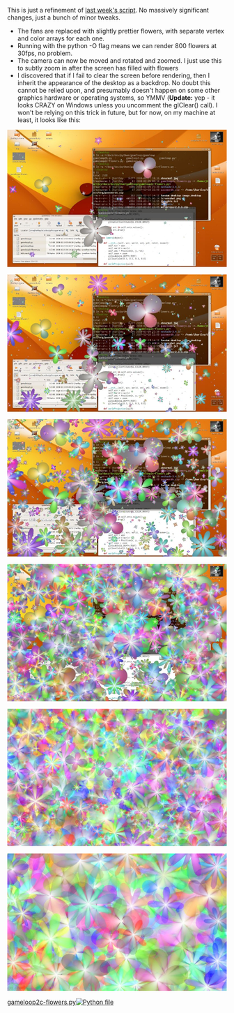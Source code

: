 <!--
.. title: pyglet week 3 : Some Pretty Flowers
.. slug: pyglet-week-3-some-pretty-flowers
.. date: 2008-02-25 01:35:33-06:00
.. tags: geek,software,python,graphics
-->


This is just a refinement of [last week's
script](/pyglet-week-2-better-vertex-throughput). No massively significant changes,
just a bunch of minor tweaks.

-   The fans are replaced with slightly prettier flowers, with separate
    vertex and color arrays for each one.
-   Running with the python -O flag means we can render 800 flowers at
    30fps, no problem.
-   The camera can now be moved and rotated and zoomed. I just use this
    to subtly zoom in after the screen has filled with flowers
-   I discovered that if I fail to clear the screen before rendering,
    then I inherit the appearance of the desktop as a backdrop. No doubt
    this cannot be relied upon, and presumably doesn't happen on some
    other graphics hardware or operating systems, so YMMV (**Update:**
    yep - it looks CRAZY on Windows unless you uncomment the glClear()
    call). I won't be relying on this trick in future, but for now, on
    my machine at least, it looks like this:

![flowers1](/files/2008/02/screenshot-flowers1.jpg)

![flowers2](/files/2008/02/screenshot-flowers2.jpg)

![flowers3](/files/2008/02/screenshot-flowers3.jpg)

![flowers4](/files/2008/02/screenshot-flowers4.jpg)

![flowers5](/files/2008/02/screenshot-flowers5.jpg)

![flowers6](/files/2008/02/screenshot-flowers6.jpg)

[gameloop2c-flowers.py![Python
file](/files/2008/02/doc-python.png)](/files/2008/02/gameloop2c-flowerspy.zip "gameloop2c-flowers.py")
